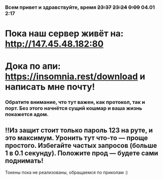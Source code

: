 ### Всем привет и здравствуйте, время ~~23:37~~ ~~23:24~~ ~~0:09~~ 04.01 2:17

# Пока наш сервер живёт на: http://147.45.48.182:80

# Дока по апи: https://insomnia.rest/download и написать мне почту!

### Обратите внимание, что тут важен, как протокол, так и порт. Без этого начнётся сущий кошмар и ваша жизнь покажется адом.

## !!Из защит стоит только пароль 123 на руте, и это максимум. Уронить тут что-то — проще простого. Избегайте частых запросов (больше 1 в 0.1 секунду). Положите прод — будете сами поднимать!

Токены пока не реализованы, обращаемся по приколам :)
